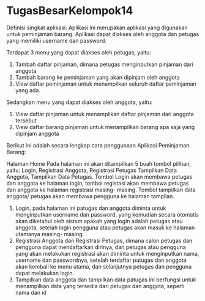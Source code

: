 # TugasBesarKelompok14

Definisi singkat aplikasi: Aplikasi ini merupakan aplikasi yang digunakan untuk peminjaman barang. Aplikasi dapat diakses oleh anggota dan petugas yang memiliki username dan password.

Terdapat 3 menu yang dapat diakses oleh petugas, yaitu:

1.	Tambah daftar pinjaman, dimana petugas menginputkan pinjaman dari anggota
2.	Tambah barang ke peminjaman yang akan dipinjam oleh anggota
3.	View daftar peminjaman untuk menampilkan seluruh daftar peminjaman yang ada.

Sedangkan menu yang dapat diakses oleh anggota, yaitu:

1.	View daftar pinjaman untuk menampilkan daftar pinjaman dari anggota tersebut
2.	View daftar barang pinjaman untuk menampilkan barang apa saja yang dipinjam anggota

Berikut ini adalah secara lengkap cara penggunaan Aplikasi Peminjaman Barang: 

Halaman Home Pada halaman ini akan ditampilkan 5 buah tombol pilihan, yaitu: Login, Registrasi Anggota, Registrasi Petugas Tampilkan Data Anggota, Tampilkan Data Petugas. Tombol Login akan membawa petugas dan anggota ke halaman login, tombol registasi akan membawa petugas dan anggota ke halaman registrasi masing- masing. Tombol tampilkan data anggota/ petugas akan membawa pengguna ke halaman tampilan.

1.	Login, pada halaman ini patugas dan anggota diminta untuk menginputkan username dan password, yang kemudian secara otomatis akan diketahui oleh sistem apakah yang login adalah petugas atau anggota, setelah login pengguna atau petugas akan masuk ke halaman utamanya masing- masing.
2.	Registrasi Anggota dan Registrasi Petugas, dimana calon petugas dan pengguna dapat mendaftarkan dirinya, dan petugas atau pengguna yang akan melakukan registrasi akan diminta untuk menginputkan nama, username dan passwordnya, setelah terdaftar patugas dan anggota akan kembali ke menu utama, dan selanjutnya petugas dan pengguna dapat melakukan login.
3.	Tampilkan data anggota dan tampilkan data patugas ini berfungsi untuk menampilkan data yang tersedia dari petugas dan anggota, seperti nama dan id
